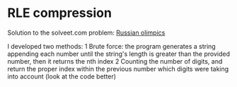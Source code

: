 RLE compression
===============

Solution to the solveet.com problem: [Russian olimpics](http://www.solveet.com/exercises/Problema-de-las-Olimpiadas-rusas/38)

I developed two methods:
1 Brute force: the program generates a string appending each number until the string's length is greater than the provided number, then it returns the nth index
2 Counting the number of digits, and return the proper index within the previous number which digits were taking into account (look at the code better)
